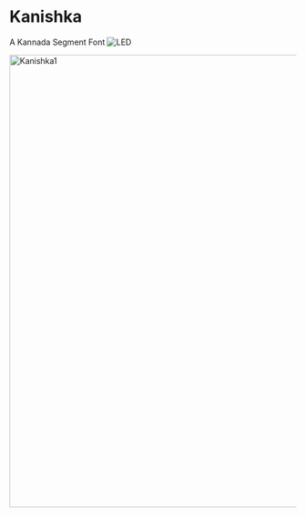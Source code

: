# Kanishka
A Kannada Segment Font
![LED](https://github.com/user-attachments/assets/d031cf3d-78fa-4896-9ff0-a2b6f9258c72)

<img width="1123" height="794" alt="Kanishka1" src="https://github.com/user-attachments/assets/1330d65b-3d31-4aaa-be4e-11fcc1122c35" />



